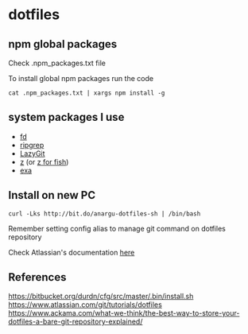 # dotfiles

## npm global packages

Check .npm_packages.txt file

To install global npm packages run the code

    cat .npm_packages.txt | xargs npm install -g

## system packages I use


- [fd](https://github.com/sharkdp/fd#installation) 
- [ripgrep](https://github.com/BurntSushi/ripgrep#installation)
- [LazyGit](https://github.com/jesseduffield/lazygit)
- [z](https://github.com/rupa/z) (or [z for fish](https://github.com/jethrokuan/z))
- [exa](https://the.exa.website)

## Install on new PC

    curl -Lks http://bit.do/anargu-dotfiles-sh | /bin/bash


Remember setting config alias to manage git command on dotfiles repository

Check Atlassian's documentation [here](https://www.atlassian.com/git/tutorials/dotfiles)

## References

https://bitbucket.org/durdn/cfg/src/master/.bin/install.sh
https://www.atlassian.com/git/tutorials/dotfiles
https://www.ackama.com/what-we-think/the-best-way-to-store-your-dotfiles-a-bare-git-repository-explained/

